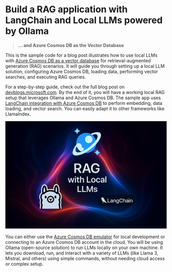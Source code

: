 # Build a RAG application with LangChain and Local LLMs powered by Ollama

> **... and Azure Cosmos DB as the Vector Database**

This is the sample code for a blog post illustrates how to use local LLMs with [Azure Cosmos DB as a vector database](https://learn.microsoft.com/en-us/azure/cosmos-db/gen-ai/why-cosmos-ai) for retrieval-augmented generation (RAG) scenarios. It will guide you through setting up a local LLM solution, configuring Azure Cosmos DB, loading data, performing vector searches, and executing RAG queries.

For a step-by-step guide, check out the full blog post on [devblogs.microsoft.com](https://devblogs.microsoft.com/cosmosdb/build-a-rag-application-with-langchain-and-local-llms-powered-by-ollama). By the end of it, you will have a working local RAG setup that leverages Ollama and Azure Cosmos DB. The sample app uses [LangChain integration with Azure Cosmos DB](https://learn.microsoft.com/en-us/azure/cosmos-db/gen-ai/integrations?context=%2Fazure%2Fcosmos-db%2Fnosql%2Fcontext%2Fcontext) to perform embedding, data loading, and vector search. You can easily adapt it to other frameworks like LlamaIndex.

![image](cover.png)

You can either use the [Azure Cosmos DB emulator](https://learn.microsoft.com/en-us/azure/cosmos-db/emulator) for local development or connecting to an Azure Cosmos DB account in the cloud. You will be using Ollama (open-source solution) to run LLMs locally on your own machine. It lets you download, run, and interact with a variety of LLMs (like Llama 3, Mistral, and others) using simple commands, without needing cloud access or complex setup.